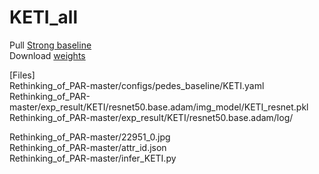 # KETI_all

Pull [Strong baseline](https://duckduckgo.com)\
Download [weights](https://unistackr0-my.sharepoint.com/:u:/g/personal/macarize_unist_ac_kr/ERNUkicf8pJGhbGvcDL6usYB2uL3E5r5bHaq21KRjRLmrQ?e=ghyWBF)

[Files]\
Rethinking_of_PAR-master/configs/pedes_baseline/KETI.yaml\
Rethinking_of_PAR-master/exp_result/KETI/resnet50.base.adam/img_model/KETI_resnet.pkl\
Rethinking_of_PAR-master/exp_result/KETI/resnet50.base.adam/log/

Rethinking_of_PAR-master/22951_0.jpg\
Rethinking_of_PAR-master/attr_id.json\
Rethinking_of_PAR-master/infer_KETI.py
